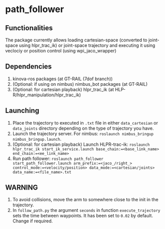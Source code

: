 # path_follower

## Functionalities
The package currently allows loading cartesian-space (converted to joint-space using hlpr_trac_ik) or joint-space trajectory and executing it using veclociy or position control (using wpi_jaco_wrapper)

## Dependencies
1. kinova-ros packages (at GT-RAIL (7dof branch))
2. (Optional: if using on nimbus) nimbus_bot packages (at GT-RAIL)
3. (Optional: for cartesian playback) hlpr_trac_ik (at HLP-R/hlpr_manipulation/hlpr_trac_ik)

## Launching
1. Place the trajectory to executed in `.txt` file in either `data_cartesian` or `data_joints` directory depending on the type of trajectory you have.
2. Launch the trajectory server. For nimbus: `roslaunch nimbus_bringup nimbus_bringup.launch`.
3. (Optional: for cartesian playback) Launch HLPR-trac-ik: `roslaunch hlpr_trac_ik start_ik_service.launch base_chain:=<base_link_name> end_chain:=<ee_link_name>`
4. Run path follower: `roslaunch path_follower start_path_follower.launch arm_prefix:=<jaco_/right_> control_mode:=<velocity/position> data_mode:=<cartesian/joints> data_name:=<file_name>.txt`

## WARNING
1. To avoid collisions, move the arm to somewhere close to the init in the trajectory.
2. In `follow_path.py` the argument `seconds` in function `execute_trajectory` sets the time between waypoints. It has been set to `0.02` by default. Change if required.

